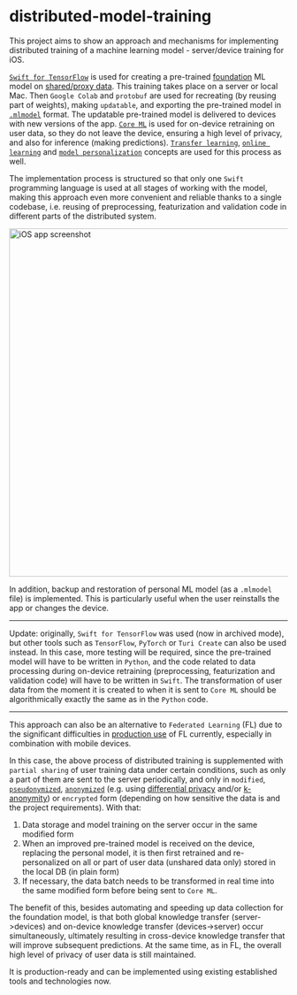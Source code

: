# distributed-model-training

This project aims to show an approach and mechanisms for implementing distributed training of a machine learning model - server/device training for iOS.

[`Swift for TensorFlow`](https://github.com/tensorflow/swift) is used for creating a pre-trained [foundation](https://en.wikipedia.org/wiki/Foundation_model) ML model on [shared/proxy data](https://github.com/denissimon/distributed-model-training/blob/master/1.%20macOS%20app/S4TF/housing.csv). This training takes place on a server or local Mac. Then `Google Colab` and `protobuf` are used for recreating (by reusing part of weights), making `updatable`, and exporting the pre-trained model in [`.mlmodel`](https://apple.github.io/coremltools/docs-guides/source/mlmodel.html) format. The updatable pre-trained model is delivered to devices with new versions of the app. [`Core ML`](https://developer.apple.com/documentation/coreml) is used for on-device retraining on user data, so they do not leave the device, ensuring a high level of privacy, and also for inference (making predictions). [`Transfer learning`](https://en.wikipedia.org/wiki/Transfer_learning), [`online learning`](https://en.wikipedia.org/wiki/Online_machine_learning) and [`model personalization`](https://developer.apple.com/documentation/coreml/model-personalization) concepts are used for this process as well.

The implementation process is structured so that only one `Swift` programming language is used at all stages of working with the model, making this approach even more convenient and reliable thanks to a single codebase, i.e. reusing of preprocessing, featurization and validation code in different parts of the distributed system.

<img src="Images/iOS-app-screenshot.png" alt="iOS app screenshot" width="630" />

In addition, backup and restoration of personal ML model (as a `.mlmodel` file) is implemented. This is particularly useful when the user reinstalls the app or changes the device.

***

Update: originally, `Swift for TensorFlow` was used (now in archived mode), but other tools such as `TensorFlow`, `PyTorch` or `Turi Create` can also be used instead. In this case, more testing will be required, since the pre-trained model will have to be written in `Python`, and the code related to data processing during on-device retraining (preprocessing, featurization and validation code) will have to be written in `Swift`. The transformation of user data from the moment it is created to when it is sent to `Core ML` should be algorithmically exactly the same as in the `Python` code.

***

This approach can also be an alternative to `Federated Learning` (FL) due to the significant difficulties in [production use](https://www.tensorflow.org/federated/faq) of FL currently, especially in combination with mobile devices. 

In this case, the above process of distributed training is supplemented with `partial sharing` of user training data under certain conditions, such as only a part of them are sent to the server periodically, and only in `modified`, [`pseudonymized`](https://en.wikipedia.org/wiki/Pseudonymization), [`anonymized`](https://en.wikipedia.org/wiki/Data_anonymization) (e.g. using [differential privacy](https://en.wikipedia.org/wiki/Differential_privacy) and/or [k-anonymity](https://en.wikipedia.org/wiki/K-anonymity)) or `encrypted` form (depending on how sensitive the data is and the project requirements). With that:
1. Data storage and model training on the server occur in the same modified form
2. When an improved pre-trained model is received on the device, replacing the personal model, it is then first retrained and re-personalized on all or part of user data (unshared data only) stored in the local DB (in plain form)
3. If necessary, the data batch needs to be transformed in real time into the same modified form before being sent to `Core ML`.

The benefit of this, besides automating and speeding up data collection for the foundation model, is that both global knowledge transfer (server->devices) and on-device knowledge transfer (devices->server) occur simultaneously, ultimately resulting in cross-device knowledge transfer that will improve subsequent predictions. At the same time, as in FL, the overall high level of privacy of user data is still maintained.

It is production-ready and can be implemented using existing established tools and technologies now.
